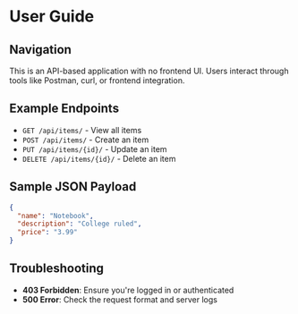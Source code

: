 # User Guide

## Navigation
This is an API-based application with no frontend UI. Users interact through tools like Postman, curl, or frontend integration.

## Example Endpoints
- `GET /api/items/` - View all items
- `POST /api/items/` - Create an item
- `PUT /api/items/{id}/` - Update an item
- `DELETE /api/items/{id}/` - Delete an item

## Sample JSON Payload
```json
{
  "name": "Notebook",
  "description": "College ruled",
  "price": "3.99"
}
```

## Troubleshooting
- **403 Forbidden**: Ensure you're logged in or authenticated
- **500 Error**: Check the request format and server logs

